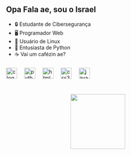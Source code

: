<h2 align="left">Opa Fala ae, sou o Israel</h2>

- 🔒 Estudante de Cibersegurança
- 🖥️ Programador Web 
- 🐧 Usuário de Linux
- 🐍 Entusiasta de Python
- ☕ Vai um cafézin ae?

<h3></h3>

<div align="left">
  <img src="https://img.shields.io/badge/C-A8B9CC?logo=c&logoColor=black&style=for-the-badge" height="30" alt="c logo"  />
  <img width="12" />
  <img src="https://img.shields.io/badge/Python-3776AB?logo=python&logoColor=white&style=for-the-badge" height="30" alt="python logo"  />
  <img width="12" />
  <img src="https://img.shields.io/badge/HTML5-E34F26?logo=html5&logoColor=white&style=for-the-badge" height="30" alt="html5 logo"  />
  <img width="12" />
  <img src="https://img.shields.io/badge/CSS3-1572B6?logo=css3&logoColor=white&style=for-the-badge" height="30" alt="css3 logo"  />
  <img width="12" />
  <img src="https://img.shields.io/badge/JavaScript-F7DF1E?logo=javascript&logoColor=black&style=for-the-badge" height="30" alt="javascript logo"  />
</div>

#
<div align = "center">
  <img style = "width: 150px;" src = "https://media.tenor.com/acilvVkkz6YAAAAi/fern-sousou-no-frieren.gif"/>
</div>

###

<br clear="both">


###

